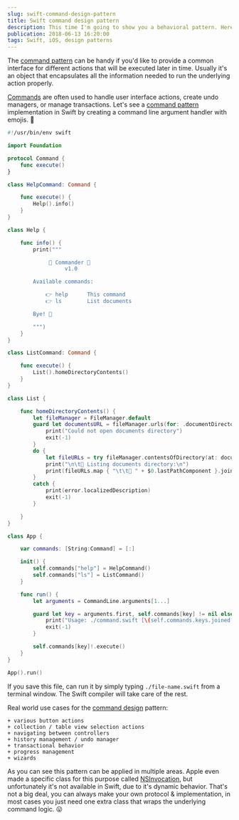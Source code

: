 ```yaml
---
slug: swift-command-design-pattern
title: Swift command design pattern
description: This time I'm going to show you a behavioral pattern. Here is a little example of the command design patten written in Swift.
publication: 2018-06-13 16:20:00
tags: Swift, iOS, design patterns
---
```


The [command pattern](https://en.wikipedia.org/wiki/Command_pattern) can be handy if you'd like to provide a common interface for different actions that will be executed later in time. Usually it's an object that encapsulates all the information needed to run the underlying action properly.

[Commands](https://medium.com/@NilStack/swift-world-design-patterns-command-cc9c56544bf0) are often used to handle user interface actions, create undo managers, or manage transactions. Let's see a [command pattern](https://medium.com/design-patterns-in-swift/design-patterns-in-swift-command-pattern-b95a1f4bbc45) implementation in Swift by creating a command line argument handler with emojis. 💾

```swift
#!/usr/bin/env swift

import Foundation

protocol Command {
    func execute()
}

class HelpCommand: Command {

    func execute() {
        Help().info()
    }
}

class Help {

    func info() {
        print("""

             🤖 Commander 🤖
                  v1.0

        Available commands:

            👉 help      This command
            👉 ls        List documents

        Bye! 👋

        """)
    }
}

class ListCommand: Command {

    func execute() {
        List().homeDirectoryContents()
    }
}

class List {

    func homeDirectoryContents() {
        let fileManager = FileManager.default
        guard let documentsURL = fileManager.urls(for: .documentDirectory, in: .userDomainMask).first else {
            print("Could not open documents directory")
            exit(-1)
        }
        do {
            let fileURLs = try fileManager.contentsOfDirectory(at: documentsURL, includingPropertiesForKeys: nil)
            print("\n\t📁 Listing documents directory:\n")
            print(fileURLs.map { "\t\t💾 " + $0.lastPathComponent }.joined(separator: "\n\n") + "\n" )
        }
        catch {
            print(error.localizedDescription)
            exit(-1)
        }

    }
}

class App {

    var commands: [String:Command] = [:]

    init() {
        self.commands["help"] = HelpCommand()
        self.commands["ls"] = ListCommand()
    }

    func run() {
        let arguments = CommandLine.arguments[1...]

        guard let key = arguments.first, self.commands[key] != nil else {
            print("Usage: ./command.swift [\(self.commands.keys.joined(separator: "|"))]")
            exit(-1)
        }

        self.commands[key]!.execute()
    }
}

App().run()
```

If you save this file, can run it by simply typing `./file-name.swift` from a terminal window. The Swift compiler will take care of the rest.

Real world use cases for the [command design](https://tech.okcupid.com/command-patterns-and-uicollectionview/) pattern:

    + various button actions
    + collection / table view selection actions
    + navigating between controllers
    + history management / undo manager
    + transactional behavior
    + progress management
    + wizards

As you can see this pattern can be applied in multiple areas. Apple even made a specific class for this purpose called [NSInvocation](https://developer.apple.com/documentation/foundation/nsinvocation), but unfortunately it's not available in Swift, due to it's dynamic behavior. That's not a big deal, you can always make your own protocol & implementation, in most cases you just need one extra class that wraps the underlying command logic. 😛
